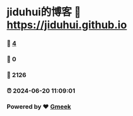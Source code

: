 # jiduhui的博客 :link: https://jiduhui.github.io 
### :page_facing_up: [4](https://jiduhui.github.io/tag.html) 
### :speech_balloon: 0 
### :hibiscus: 2126 
### :alarm_clock: 2024-06-20 11:09:01 
### Powered by :heart: [Gmeek](https://github.com/Meekdai/Gmeek)
